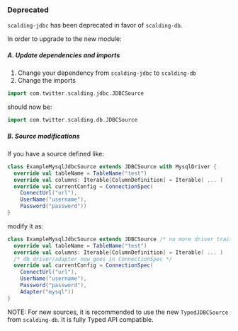 ### Deprecated

`scalding-jdbc` has been deprecated in favor of `scalding-db`.

In order to upgrade to the new module:

##### A. Update dependencies and imports
1. Change your dependency from `scalding-jdbc` to `scalding-db`
2. Change the imports

```scala
import com.twitter.scalding.jdbc.JDBCSource
```
should now be:
```scala
import com.twitter.scalding.db.JDBCSource
```

##### B. Source modifications

If you have a source defined like:
```scala
class ExampleMysqlJdbcSource extends JDBCSource with MysqlDriver {
  override val tableName = TableName("test")
  override val columns: Iterable[ColumnDefinition] = Iterable( ... )
  override val currentConfig = ConnectionSpec(
    ConnectUrl("url"),
    UserName("username"),
    Password("password"))
}
```
modify it as:
```scala
class ExampleMysqlJdbcSource extends JDBCSource /* no more driver trait import*/ {
  override val tableName = TableName("test")
  override val columns: Iterable[ColumnDefinition] = Iterable( ... )
  /* db driver/adapter now goes in ConnectionSpec */
  override val currentConfig = ConnectionSpec(
    ConnectUrl("url"),
    UserName("username"),
    Password("password"),
    Adapter("mysql"))
}
```

NOTE: For new sources, it is recommended to use the new `TypedJDBCSource` from `scalding-db`. It is fully Typed API compatible.
